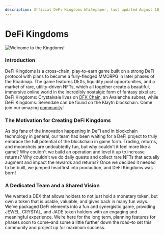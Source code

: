 ```yaml
---
description: Official DeFi Kingdoms Whitepaper, last updated August 10, 2023
---
```


# DeFi Kingdoms

![Welcome to the Kingdoms!](.gitbook/assets/docs.dfk.graphic.halfnhalf.png)

### Introduction

DeFi Kingdoms is a cross-chain, play-to-earn game built on a strong DeFi protocol with plans to become a fully-fledged MMORPG in later phases of the Roadmap. The game features DEXs, liquidity pool opportunities, and a market of rare, utility-driven NFTs, which all together create a beautiful, immersive online world in the incredibly nostalgic form of fantasy pixel art. DeFi Kingdoms: Crystalvale lives on [DFK Chain](how-defi-kingdoms-works/defi-kingdoms-blockchain.md), an Avalanche subnet, while DeFi Kingdoms: Serendale can be found on the Klaytn blockchain. Come join our amazing [community](https://www.defikingdoms.com/social.html)!

### The Motivation for Creating DeFi Kingdoms

As big fans of the innovation happening in DeFi and in blockchain technology in general, our team had been waiting for a DeFi project to truly embrace the full potential of the blockchain in game form. Trading, returns, and moonshots are undoubtedly fun, but why couldn't it feel more like a game? Why couldn't we build an operation and level it up to increase returns? Why couldn't we do daily quests and collect rare NFTs that actually augment and impact the rewards and returns? Once we decided it needed to be built, we jumped headfirst into production, and DeFi Kingdoms was born!

### A Dedicated Team and a Shared Vision

We wanted a DEX that allows holders to not just hold a monetary token, but own a token that is usable, valuable, and gives back in many fun ways. We’ve packaged DeFi elements into a fun and synergistic game, providing JEWEL, CRYSTAL, and JADE token holders with an engaging and meaningful experience. We’re here for the long term, planning features for phases soon to come–and some a little further down the road–to set this community and project up for maximum success.
